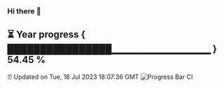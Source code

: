 ### Hi there 👋
⏳ Year progress { ████████████████▁▁▁▁▁▁▁▁▁▁▁▁▁▁ } 54.45 %
---
⏰ Updated on Tue, 18 Jul 2023 18:07:36 GMT
![Progress Bar CI](https://github.com/Moyi321/Moyi321/workflows/Progress%20Bar%20CI/badge.svg)
